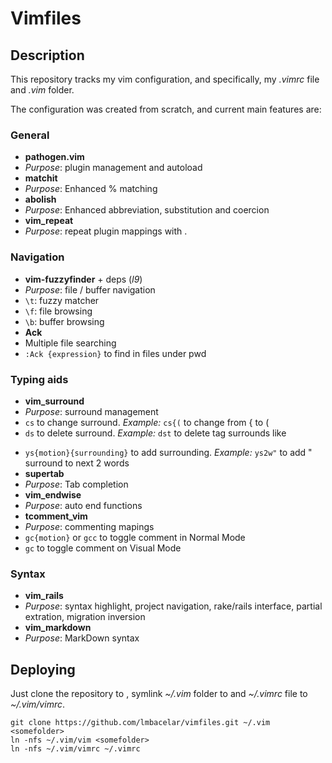 # Vimfiles

## Description
This repository tracks my vim configuration, and specifically, my _.vimrc_ file and _.vim_ folder.

The configuration was created from scratch, and current main features are:

### General
* __pathogen.vim__
 * _Purpose_: plugin management and autoload
* __matchit__
 * _Purpose_: Enhanced % matching
* __abolish__
 * _Purpose_: Enhanced abbreviation, substitution and coercion
* __vim_repeat__
 * _Purpose_: repeat plugin mappings with .

### Navigation
* __vim-fuzzyfinder__ + deps (_l9_)
 * _Purpose_: file / buffer navigation
  * `\t`: fuzzy matcher
  * `\f`: file browsing
  * `\b`: buffer browsing
* __Ack__
 * Multiple file searching
  * `:Ack {expression}` to find in files under pwd

### Typing aids
* __vim_surround__
 * _Purpose_: surround management
  * `cs` to change surround. _Example:_ `cs{(` to change from { to (
  * `ds` to delete surround. _Example:_ `dst` to delete tag surrounds like <p></p>
  * `ys{motion}{surrounding}` to add surrounding. _Example:_ `ys2w"` to add " surround to next 2 words
* __supertab__
 * _Purpose_: Tab completion
* __vim_endwise__
 * _Purpose_: auto end functions
* __tcomment_vim__
 * _Purpose_: commenting mapings
  * `gc{motion}` or `gcc` to toggle comment in Normal Mode
  * `gc` to toggle comment on Visual Mode

### Syntax
* __vim_rails__
 * _Purpose_: syntax highlight, project navigation, rake/rails interface, partial extration, migration inversion
* __vim_markdown__
 * _Purpose_: MarkDown syntax

## Deploying
Just clone the repository to <somefolder>, symlink _~/.vim_ folder to <somefolder> and _~/.vimrc_ file to _~/.vim/vimrc_.

    git clone https://github.com/lmbacelar/vimfiles.git ~/.vim <somefolder>
    ln -nfs ~/.vim/vim <somefolder>
    ln -nfs ~/.vim/vimrc ~/.vimrc
